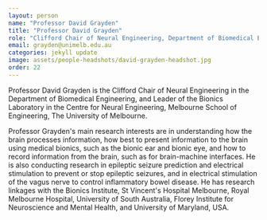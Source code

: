 ```yaml
---
layout: person
name: "Professor David Grayden"
title: "Professor David Grayden"
role: "Clifford Chair of Neural Engineering, Department of Biomedical Engineering, The University of Melbourne"
email: grayden@unimelb.edu.au
categories: jekyll update
image: assets/people-headshots/david-grayden-headshot.jpg
order: 22
---
```

Professor David Grayden is the Clifford Chair of Neural Engineering in the Department of Biomedical Engineering, and Leader of the Bionics Laboratory in the Centre for Neural Engineering, Melbourne School of Engineering, The University of Melbourne.

Professor Grayden's main research interests are in understanding how the brain processes information, how best to present information to the brain using medical bionics, such as the bionic ear and bionic eye, and how to record information from the brain, such as for brain-machine interfaces. He is also conducting research in epileptic seizure prediction and electrical stimulation to prevent or stop epileptic seizures, and in electrical stimulation of the vagus nerve to control inflammatory bowel disease. He has research linkages with the Bionics Institute, St Vincent&#39;s Hospital Melbourne, Royal Melbourne Hospital, University of South Australia, Florey Institute for Neuroscience and Mental Health, and University of Maryland, USA.
